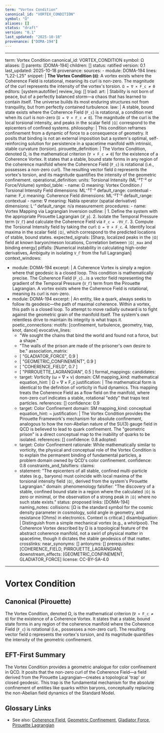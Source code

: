 ```yaml
---
term: "Vortex Condition"
canonical_id: "VORTEX_CONDITION"
symbol: "Ω"
aliases: []
status: "draft"
version: "0.1"
last_updated: "2025-10-18"
provenance: ["DOMA-194"]
---
```


---
term: Vortex Condition
canonical_id: VORTEX_CONDITION
symbol: Ω
aliases: []
parents: [DOMA-194]
children: []
status: ratified
version: 0.1
last_updated: 2025-10-18
provenance:
  sources:
    - module: DOMA-194
      lines: "L22-L25"
      snippet: |
        **The Vortex Condition (`Ω`)**: A vortex exists where the Coherence Field is rotational, meaning its curl is non-zero. The magnitude of the curl represents the intensity of the vortex's torsion.
        `Ω = ∇ × F_c ≠ 0`
  editors: [system:autofiller]
  review_log: []
triad:
  art: |
    Stability is not born of peace, but of a perfectly balanced storm—a chaos that has learned to contain itself. The universe builds its most enduring structures not from tranquility, but from perfectly contained turbulence.
  law: |
    A stable, bound state exists where the Coherence Field (`F_c`) is rotational, a condition met when its curl is non-zero (`Ω = ∇ × F_c ≠ 0`). The magnitude of the curl is the local torsional intensity, and peaks in the scalar field `|Ω|` correspond to the epicenters of confined systems.
  philosophy: |
    This condition reframes confinement from a dynamic of force to a consequence of geometry. It posits that binding is not an external imposition but a system's optimal, self-reinforcing solution for persistence in a spacetime manifold with intrinsic, stable curvature (torsion).
pirouette_definition: |
  The Vortex Condition, denoted Ω, is the mathematical criterion (`∇ × F_c ≠ 0`) for the existence of a Coherence Vortex. It states that a stable, bound state forms in any region of the coherence manifold where the Coherence Field (`F_c`) is rotational (i.e., possesses a non-zero curl). The resulting vector field `Ω` represents the vortex's torsion, and its magnitude quantifies the intensity of the geometric confinement.
operational_definition:
  units: Torsional Intensity (ML⁻³T⁻² or Force/Volume)
  symbol_table:
    - name: Ω
      meaning: Vortex Condition / Torsional Intensity Field
      dimensions: ML⁻³T⁻²
      default_range: contextual
    - name: F_c
      meaning: Coherence Field
      dimensions: ML⁻²T⁻²
      default_range: contextual
    - name: ∇
      meaning: Nabla operator (spatial derivative)
      dimensions: L⁻¹
      default_range: n/a
  measurement:
    procedures:
      - name: Vortex Mapping via Lagrangian Inversion
        outline: |
          1. Define the system with the appropriate Pirouette Lagrangian (`𝓛_p`).
          2. Isolate the Temporal Pressure term (`V_Γ`) and calculate the Coherence Field via `F_c = -∇V_Γ`.
          3. Compute the Torsional Intensity field by taking the curl: `Ω = ∇ × F_c`.
          4. Identify local maxima in the scalar field `|Ω|`, which correspond to the predicted locations of stable, bound states.
        expected_signals: [Sharp, localized peaks in the `|Ω|` field at known baryon/meson locations, Correlation between `|Ω|_max` and binding energy]
        pitfalls: [Numerical instability in calculating high-order derivatives, Ambiguity in isolating `V_Γ` from the full Lagrangian]
context_windows:
  - module: DOMA-194
    excerpt: |
      A Coherence Vortex is simply a region where that geodesic is a closed loop. This condition is mathematically precise. The Coherence Field (`F_c`)...is a vector field representing the gradient of the Temporal Pressure (`V_Γ`) term from the Pirouette Lagrangian. A vortex exists where the Coherence Field is rotational, meaning its curl is non-zero.
  - module: DOMA-194
    excerpt: |
      An entity, like a quark, always seeks to follow its geodesic—the path of maximal coherence. Within a vortex, this path is a closed loop. To attempt to move radially outward is to fight against the geometric grain of the manifold itself. The system's own relentless drive to maintain its integrity is what traps it.
poetic_connections:
  motifs: [confinement, turbulence, geometry, trap, knot, dance]
  evocative_lines:
    - "We sought the chains that bind the world and found not a force, but a shape."
    - "The walls of the prison are made of the prisoner's own desire to be."
  association_matrix:
    - [ "GLADIATOR_FORCE", 0.9 ]
    - [ "GEOMETRIC_CONFINEMENT", 0.9 ]
    - [ "COHERENCE_FIELD", 0.7 ]
    - [ "PIRROUETTE_LAGRANGIAN", 0.5 ]
formal_mappings:
  candidates:
    - target: Vorticity (ω = ∇ × v)
      domain: CM
      mapping_kind: mathematical
      equation_hint: |
        Ω = ∇ × F_c
      justification: |
        The mathematical form is identical to the definition of vorticity in fluid dynamics. This mapping treats the Coherence Field as a flow field on the manifold, where non-zero curl indicates a stable, rotational "eddy" that traps test particles.
      references: []
      confidence: 0.9
    - target: Color Confinement
      domain: SM
      mapping_kind: conceptual
      equation_hint: ~
      justification: |
        The Vortex Condition provides the Pirouette Framework's mechanism for absolute confinement, analogous to how the non-Abelian nature of the SU(3) gauge field in QCD is believed to lead to quark confinement. The "geometric prison" is a direct conceptual map to the inability of quarks to be isolated.
      references: []
      confidence: 0.8
  adopted:
    - target: Color Confinement
      rationale: While mathematically similar to vorticity, the physical and conceptual role of the Vortex Condition is to explain the permanent binding of fundamental particles, a problem domain owned by QCD's color confinement.
      confidence: 0.8
constraints_and_falsifiers:
  claims:
    - statement: "The epicenters of all stable, confined multi-particle states (e.g., baryons) must coincide with local maxima of the torsional intensity field `|Ω|`, derived from the system's Pirouette Lagrangian."
      domain: phenomenology
      falsifier: "The discovery of a stable, confined bound state in a region where the calculated `|Ω|` is zero or minimal, or the observation of a strong peak in `|Ω|` where no such state exists."
      status: proposed
      links: [DOMA-194]
naming_notes:
  collisions: [Ω is the standard symbol for the cosmic density parameter in cosmology, solid angle in geometry, and resistance (Ohms) in electronics. Context is critical.]
  disambiguation: |
    Distinguish from a simple mechanical vortex (e.g., a whirlpool). The Coherence Vortex described by Ω is a topological feature of the abstract coherence manifold, not a swirl of physical matter in spacetime, though it dictates the stable geodesics of that matter.
crosslinks:
  near_synonyms: []
  antonyms: []
  prerequisites: [COHERENCE_FIELD, PIRROUETTE_LAGRANGIAN]
  downstream_effects: [GEOMETRIC_CONFINEMENT, GLADIATOR_FORCE]
license: CC-BY-SA-4.0
---

# Vortex Condition

## Canonical (Pirouette)
The Vortex Condition, denoted Ω, is the mathematical criterion (`∇ × F_c ≠ 0`) for the existence of a Coherence Vortex. It states that a stable, bound state forms in any region of the coherence manifold where the Coherence Field (`F_c`) is rotational (i.e., possesses a non-zero curl). The resulting vector field `Ω` represents the vortex's torsion, and its magnitude quantifies the intensity of the geometric confinement.

## EFT-First Summary
The Vortex Condition provides a geometric analogue for color confinement in QCD. It posits that the non-zero curl of the Coherence Field—a field derived from the Pirouette Lagrangian—creates a topological 'trap' or closed geodesic. This trap is the fundamental mechanism for the absolute confinement of entities like quarks within baryons, conceptually replacing the non-Abelian field dynamics of the Standard Model.

## Glossary Links
- See also: [Coherence Field](<./COHERENCE_FIELD.md>), [Geometric Confinement](<./GEOMETRIC_CONFINEMENT.md>), [Gladiator Force](<./GLADIATOR_FORCE.md>), [Pirouette Lagrangian](<./PIRROUETTE_LAGRANGIAN.md>)